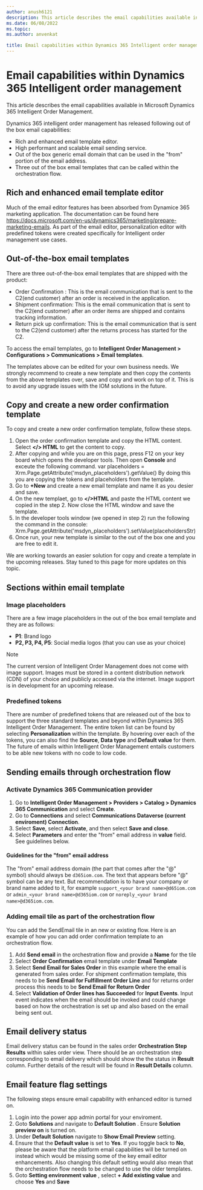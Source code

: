 ```yaml
---
author: anush6121 
description: This article describes the email capabilities available in Microsoft Dynamics 365 Intelligent Order Management.
ms.date: 06/08/2022
ms.topic: 
ms.author: anvenkat

title: Email capabilities within Dynamics 365 Intelligent order management
---
```


# Email capabilities within Dynamics 365 Intelligent order management

This article describes the email capabilities available in Microsoft Dynamics 365 Intelligent Order Management.

Dynamics 365 intelligent order management has released following out of the box email capabilities:

- Rich and enhanced email template editor.
- High performant and scalable email sending service.
- Out of the box generic email domain that can be used in the "from" portion of the email address.
- Three out of the box email templates that can be called within the orchestration flow.

## Rich and enhanced email template editor

Much of the email editor features has been absorbed from Dynamice 365 marketing application. The documentation can be found here
https://docs.microsoft.com/en-us/dynamics365/marketing/prepare-marketing-emails.
As part of the email editor, personalization editor with predefined tokens were created specifically for Intelligent order management use cases.

## Out-of-the-box email templates

There are three out-of-the-box email templates that are shipped with the product:

- Order Confirmation : This is the email communication that is sent to the C2(end customer) after an order is received in the application.
- Shipment confirmation: This is the email communication that is sent to the C2(end customer) after an order items are shipped and contains tracking information.
- Return pick up confirmation: This is the email communication that is sent to the C2(end customer) after the returns process has started for the C2.

To access the email templates, go to **Intelligent Order Management \> Configurations \> Communications \> Email templates**.

The templates above can be edited for your own business needs. We strongly recommend to create a new template and then copy the contents from the above templates over, save and copy and work on top of it. This is to avoid any upgrade issues with the IOM solutions in the future.

## Copy and create a new order confirmation template

To copy and create a new order confirmation template, follow these steps.

1. Open the order confirmation template and copy the HTML content. Select **</> HTML** to get the content to copy.
1. After copying and while you are on this page, press F12 on your key board which opens the developer tools. Then open **Console** and exceute the following command. 
var placeholders = Xrm.Page.getAttribute('msdyn_placeholders').getValue()
By doing this you are copying the tokens and placeholders from the template.
1. Go to **+New** and create a new email template and name it as you desier and save.
1. On the new templaet, go to **</>HTML** and paste the HTML content we copied in the step 2. Now close the HTML window and save the template.
1. In the developer tools window (we opened in step 2) run the following the command in the console:
 Xrm.Page.getAttribute('msdyn_placeholders').setValue(placeholdersStr)
1. Once run, your new template is similar to the out of the box one and you are free to edit it.

We are working towards an easier solution for copy and create a template in the upcoming releases. Stay tuned to this page for more updates on this topic.

## Sections within email template

### Image placeholders

There are a few image placeholders in the out of the box email template and they are as follows:

- **P1**: Brand logo 
- **P2, P3, P4, P5**: Social media logos (that you can use as your choice)

> [!NOTE]
> The current version of Intelligent Order Management does not come with image support. Images must be stored in a content distribution network (CDN) of your choice and publicly accessed via the internet. Image support is in development for an upcoming release.

### Predefined tokens

There are number of predefined tokens that are released out of the box to support the three standard templates and beyond within Dynamics 365 Intelligent Order Management. The entire token list can be found by selecting **Personalization** within the template. By hovering over each of the tokens, you can also find the **Source**, **Data type** and **Default value** for them. The future of emails within Intelligent Order Management entails customers to be able new tokens with no code to low code.

## Sending emails through orchestration flow

### Activate Dynamics 365 Communication provider

1. Go to **Intelligent Order Management \> Providers \> Catalog \> Dynamics 365 Communication** and select **Create**.
1. Go to **Connections** and select **Communications Dataverse (current enviroment) Connection**.
1. Select **Save**, select **Activate**, and then select **Save and close**.
1. Select **Parameters** and enter the "from" email address in **value** field. See guidelines below.
  
#### Guidelines for the "from" email address 

The "from" email address domain (the part that comes after the "@" symbol) should always be `d365iom.com`. The text that appears before "@" symbol can be any text. But recommendation is to have your company or brand name added to it, for example `support_<your brand name>@d65iom.com` or `admin_<your brand name>@d365iom.com` or `noreply_<your brand name>@d365iom.com`.

### Adding email tile as part of the orchestration flow

You can add the SendEmail tile in an new or existing flow. Here is an example of how you can add order confirmation template to an orchestration flow.

1. Add **Send email** in the orchestration flow and provide a **Name** for the tile
1. Select **Order Confirmation** email template under **Email Template**
1. Select **Send Email for Sales Order** in this example where the email is generated from sales order. For shipment confirmation template, this needs to be **Send Email for Fulfillment Order Line**  and for returns order process this needs to be  **Send Email for Return Order**
1. Select **Validation of Order lines has Succeeded** for **Input Events**. Input event indicates when the email should be invoked and could change based on how the orchestration is set up and also based on the email being sent out.

## Email delivery status

Email delivery status can be found in the sales order **Orchestration Step Results** within sales order view. There should be an orchestration step corresponding to email delivery which should show the the status in **Result** column. Further details of the result will be found in **Result Details** column.

## Email feature flag settings

The following steps ensure email capability with enhanced editor is turned on. 

1. Login into the power app admin portal for your enviroment. 
1. Goto **Solutions** and navigate to **Default Solution** . Ensure **Solution preview on** is turned on.
1. Under **Default Solution** navigate to **Show Email Preview** setting.
1. Ensure that the **Default value** is set to **Yes**. If you toggle back to **No**, please be aware that the platform email capabilities will be turned on instead which would be missing some of the key email editor enhancements. Also changing this default setting would also mean that the orchestration flow needs to be changed to use the older templates.
1. Goto **Setting environment value** , select **+ Add existing value** and choose **Yes** and **Save**




